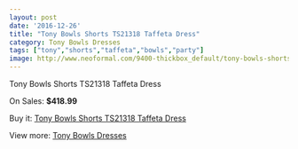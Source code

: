 ```yaml
---
layout: post
date: '2016-12-26'
title: "Tony Bowls Shorts TS21318 Taffeta Dress"
category: Tony Bowls Dresses
tags: ["tony","shorts","taffeta","bowls","party"]
image: http://www.neoformal.com/9400-thickbox_default/tony-bowls-shorts-ts21318-taffeta-dress.jpg
---
```

Tony Bowls Shorts TS21318 Taffeta Dress

On Sales: **$418.99**
<a href="https://www.neoformal.com/en/tony-bowls-dresses/3252-tony-bowls-shorts-ts21318-taffeta-dress.html"><amp-img layout="responsive" width="600" height="600" src="//www.neoformal.com/9400-thickbox_default/tony-bowls-shorts-ts21318-taffeta-dress.jpg" alt="Tony Bowls Shorts TS21318 Taffeta Dress 0" /></a>
<a href="https://www.neoformal.com/en/tony-bowls-dresses/3252-tony-bowls-shorts-ts21318-taffeta-dress.html"><amp-img layout="responsive" width="600" height="600" src="//www.neoformal.com/9403-thickbox_default/tony-bowls-shorts-ts21318-taffeta-dress.jpg" alt="Tony Bowls Shorts TS21318 Taffeta Dress 1" /></a>
<a href="https://www.neoformal.com/en/tony-bowls-dresses/3252-tony-bowls-shorts-ts21318-taffeta-dress.html"><amp-img layout="responsive" width="600" height="600" src="//www.neoformal.com/9402-thickbox_default/tony-bowls-shorts-ts21318-taffeta-dress.jpg" alt="Tony Bowls Shorts TS21318 Taffeta Dress 2" /></a>
<a href="https://www.neoformal.com/en/tony-bowls-dresses/3252-tony-bowls-shorts-ts21318-taffeta-dress.html"><amp-img layout="responsive" width="600" height="600" src="//www.neoformal.com/9401-thickbox_default/tony-bowls-shorts-ts21318-taffeta-dress.jpg" alt="Tony Bowls Shorts TS21318 Taffeta Dress 3" /></a>

Buy it: [Tony Bowls Shorts TS21318 Taffeta Dress](https://www.neoformal.com/en/tony-bowls-dresses/3252-tony-bowls-shorts-ts21318-taffeta-dress.html "Tony Bowls Shorts TS21318 Taffeta Dress")

View more: [Tony Bowls Dresses](https://www.neoformal.com/en/33-tony-bowls-dresses "Tony Bowls Dresses")